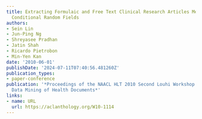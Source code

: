 ```yaml
---
title: Extracting Formulaic and Free Text Clinical Research Articles Metadata using
  Conditional Random Fields
authors:
- Sein Lin
- Jun-Ping Ng
- Shreyasee Pradhan
- Jatin Shah
- Ricardo Pietrobon
- Min-Yen Kan
date: '2010-06-01'
publishDate: '2024-07-11T07:40:56.481260Z'
publication_types:
- paper-conference
publication: '*Proceedings of the NAACL HLT 2010 Second Louhi Workshop on Text and
  Data Mining of Health Documents*'
links:
- name: URL
  url: https://aclanthology.org/W10-1114
---
```

